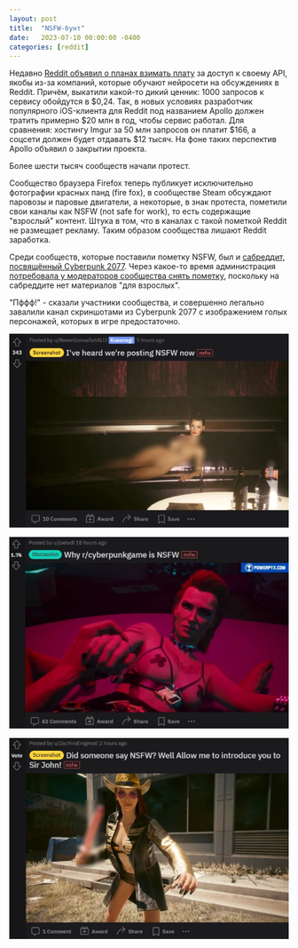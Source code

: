 ```yaml
---
layout: post
title:  "NSFW-бунт"
date:   2023-07-10 00:00:00 -0400
categories: [reddit]
---
```


Недавно [Reddit объявил о планах взимать плату](https://www.redditinc.com/blog/2023apiupdates) за доступ к своему API, якобы из-за компаний, которые обучают нейросети на обсуждениях в Reddit. Причём, выкатили какой-то дикий ценник: 1000 запросов к сервису обойдутся в $0,24. Так, в новых условиях разработчик популярного iOS-клиента для Reddit под названием Apollo должен тратить примерно $20 млн в год, чтобы сервис работал. Для сравнения: хостингу Imgur за 50 млн запросов он платит $166, а соцсети должен будет отдавать $12 тысяч. На фоне таких перспектив Apollo объявил о закрытии проекта.

Более шести тысяч сообществ начали протест.

Сообщество браузера Firefox теперь публикует исключительно фотографии красных панд (fire fox), в сообществе Steam обсуждают паровозы и паровые двигатели, а некоторые, в знак протеста, пометили свои каналы как NSFW (not safe for work), то есть содержащие "взрослый" контент. Штука в том, что в каналах с такой пометкой Reddit не размещает рекламу. Таким образом сообщества лишают Reddit заработка.

Среди сообществ, которые поставили пометку NSFW, был и [сабреддит, посвящённый Cyberpunk 2077](https://www.reddit.com/r/cyberpunkgame/). Через какое-то время администрация [потребовала у модераторов сообщества снять пометку](https://www.reddit.com/r/cyberpunkgame/comments/14rnt14/the_reddit_admins_have_threatened_us_demanding_we/), поскольку на сабреддите нет материалов "для взрослых".

"Пффф!" - сказали участники сообщества, и совершенно легально завалили канал скриншотами из Cyberpunk 2077 с изображением голых персонажей, которых в игре предостаточно.


![](/images/nsfw-reddit/pic1.webp)

![](/images/nsfw-reddit/pic2.webp)

![](/images/nsfw-reddit/pic3.webp)
